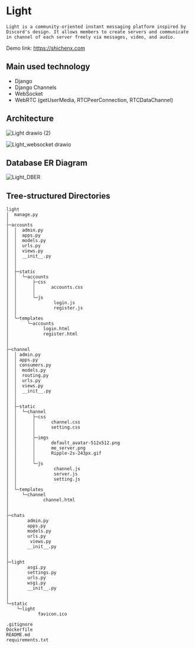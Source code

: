 ﻿# Light
`Light is a community-oriented instant messaging platform inspired by Discord's design. It allows members to create servers and communicate in channel of each server freely via messages, video, and audio.`

Demo link: https://shichenx.com

## Main used technology
- Django
- Django Channels
- WebSocket
- WebRTC (getUserMedia, RTCPeerConnection, RTCDataChannel)

## Architecture
![Light drawio (2)](https://user-images.githubusercontent.com/98375601/222950372-6c0373b2-070e-4b53-92a1-77d8ff6077d0.png)

![Light_websocket drawio](https://user-images.githubusercontent.com/98375601/222950263-fbf8fcdb-940b-41cf-9e33-66b770f0a33d.png)



## Database ER Diagram
![Light_DBER](https://user-images.githubusercontent.com/98375601/222913206-c2d88f00-d53b-4d4b-8ced-2208baa73ad9.png)

## Tree-structured Directories
```
light
│  manage.py
│  
├─accounts
│  │  admin.py
│  │  apps.py
│  │  models.py
│  │  urls.py
│  │  views.py
│  │  __init__.py
│  │  
│  │          
│  ├─static
│  │  └─accounts
│  │      ├─css
│  │      │      accounts.css
│  │      │      
│  │      └─js
│  │              login.js
│  │              register.js
│  │              
│  └─templates
│       └─accounts
│             login.html
│             register.html
│            
│          
├─channel
│  │ admin.py
│  │ apps.py
│  │ consumers.py
│  │  models.py
│  │  routing.py
│  │  urls.py
│  │  views.py
│  │  __init__.py
│  │ 
│  │        
│  ├─static
│  │  └─channel
│  │      ├─css
│  │      │      channel.css
│  │      │      setting.css
│  │      │      
│  │      ├─imgs
│  │      │      default_avatar-512x512.png
│  │      │      me_server.png
│  │      │      Ripple-2s-243px.gif
│  │      │      
│  │      └─js
│  │              channel.js
│  │              server.js
│  │              setting.js
│  │              
│  └─templates
│     └─channel
│             channel.html
│            
│         
├─chats
│       admin.py
│       apps.py
│       models.py
│       urls.py
│        views.py
│       __init__.py
│            
│          
├─light
│       asgi.py
│       settings.py
│       urls.py
│       wsgi.py
│       __init__.py
│       
│              
└─static
    └─light
            favicon.ico

.gitignore
Dockerfile
README.md
requirements.txt
